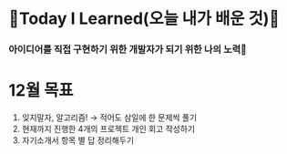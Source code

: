 # 🌱Today I Learned(오늘 내가 배운 것)🌱

<h3> 아이디어를 직접 구현하기 위한 개발자가 되기 위한 나의 노력🤞 </h3>

<h1>12월 목표</h1>

1. 잊지말자, 알고리즘! → 적어도 삼일에 한 문제씩 풀기<br>
2. 현재까지 진행한 4개의 프로젝트 개인 회고 작성하기<br>
3. 자기소개서 항목 별 답 정리해두기<br>
